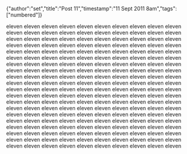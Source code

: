 {"author":"set","title":"Post 11","timestamp":"11 Sept 2011 8am","tags":["numbered"]}

eleven eleven eleven eleven eleven eleven eleven eleven eleven eleven
eleven eleven eleven eleven eleven eleven eleven eleven eleven eleven
eleven eleven eleven eleven eleven eleven eleven eleven eleven eleven
eleven eleven eleven eleven eleven eleven eleven eleven eleven eleven
eleven eleven eleven eleven eleven eleven eleven eleven eleven eleven
eleven eleven eleven eleven eleven eleven eleven eleven eleven eleven
eleven eleven eleven eleven eleven eleven eleven eleven eleven eleven
eleven eleven eleven eleven eleven eleven eleven eleven eleven eleven
eleven eleven eleven eleven eleven eleven eleven eleven eleven eleven
eleven eleven eleven eleven eleven eleven eleven eleven eleven eleven
eleven eleven eleven eleven eleven eleven eleven eleven eleven eleven
eleven eleven eleven eleven eleven eleven eleven eleven eleven eleven
eleven eleven eleven eleven eleven eleven eleven eleven eleven eleven
eleven eleven eleven eleven eleven eleven eleven eleven eleven eleven
eleven eleven eleven eleven eleven eleven eleven eleven eleven eleven
eleven eleven eleven eleven eleven eleven eleven eleven eleven eleven
eleven eleven eleven eleven eleven eleven eleven eleven eleven eleven
eleven eleven eleven eleven eleven eleven eleven eleven eleven eleven
eleven eleven eleven eleven eleven eleven eleven eleven eleven eleven
eleven eleven eleven eleven eleven eleven eleven eleven eleven eleven
